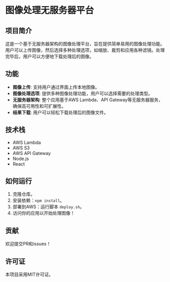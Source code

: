 # 图像处理无服务器平台

## 项目简介
这是一个基于无服务器架构的图像处理平台，旨在提供简单易用的图像处理功能。用户可以上传图像，然后选择多种处理选项，如缩放、裁剪和应用各种滤镜。处理完毕后，用户可以方便地下载处理后的图像。

## 功能
- **图像上传**: 支持用户通过界面上传本地图像。
- **图像处理选项**: 提供多种图像处理功能，用户可以选择需要的处理类型。
- **无服务器架构**: 整个应用基于AWS Lambda、API Gateway等无服务器服务，确保高可用性和可扩展性。
- **结果下载**: 用户可以轻松下载处理后的图像文件。

## 技术栈
- AWS Lambda
- AWS S3
- AWS API Gateway
- Node.js
- React

## 如何运行
1. 克隆仓库。
2. 安装依赖：`npm install`。
3. 部署到AWS：运行脚本 `deploy.sh`。
4. 访问你的应用以开始处理图像！

## 贡献
欢迎提交PR和issues！

## 许可证
本项目采用MIT许可证。